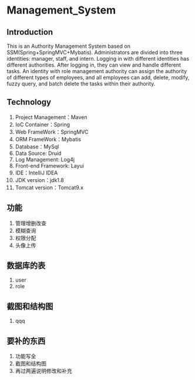 # Management_System


## Introduction
This is an Authority Management System based on SSM(Spring+SpringMVC+Mybatis). Administrators are divided into three identities: manager, staff, and intern. Logging in with different identities has different authorities. After logging in, they can view and handle different tasks. An identity with role management authority can assign the authority of different types of employees, and all employees can add, delete, modify, fuzzy query, and batch delete the tasks within their authority.

## Technology
1. Project Management：Maven
2. IoC Container：Spring
3. Web FrameWork：SpringMVC
4. ORM FrameWork：Mybatis
5. Database：MySql
6. Data Source: Druid
7. Log Management: Log4j
8. Front-end Framework: Layui
5. IDE：IntelliJ IDEA
6. JDK version：jdk1.8
7. Tomcat version：Tomcat9.x


## 功能
1. 管理增删改查
2. 模糊查询
3. 权限分配
4. 头像上传

## 数据库的表
1. user
2. role

## 截图和结构图
1. qqq


## 要补的东西
1. 功能写全
2. 截图和结构图
3. 再过两遍说明修改和补充

